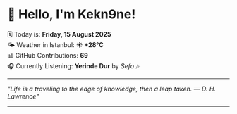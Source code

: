 # 👋 Hello, I'm Kekn9ne!

🗓️ Today is: **Friday, 15 August 2025**  
🌤️ Weather in Istanbul: **☀️   +28°C**  
📊 GitHub Contributions: **69**  
🎧 Currently Listening: **Yerinde Dur** by *Sefo* 🎶

---

_"Life is a traveling to the edge of knowledge, then a leap taken. — *D. H. Lawrence*"_

---

